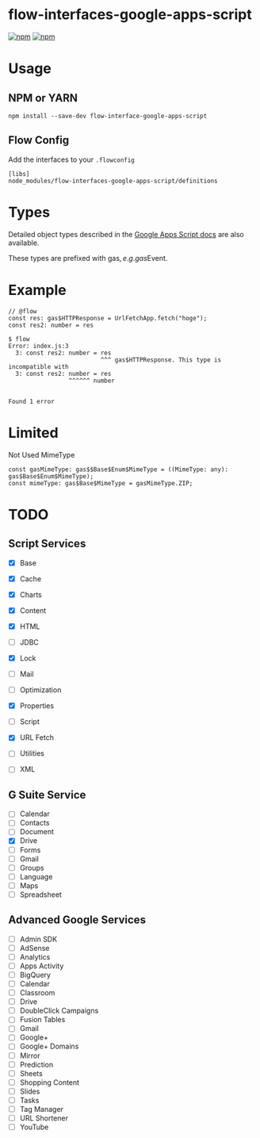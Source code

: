 # flow-interfaces-google-apps-script

[![npm](https://img.shields.io/npm/v/flow-interfaces-google-apps-script.svg)](https://www.npmjs.com/package/flow-interfaces-google-apps-script)
[![npm](https://img.shields.io/npm/dt/flow-interfaces-google-apps-script.svg)](https://www.npmjs.com/package/flow-interfaces-google-apps-script)

# Usage

## NPM or YARN

```
npm install --save-dev flow-interface-google-apps-script
```

## Flow Config

Add the interfaces to your `.flowconfig`

```
[libs]
node_modules/flow-interfaces-google-apps-script/definitions
```

# Types

Detailed object types described in the [Google Apps Script docs](https://developers.google.com/apps-script/reference/calendar/) are also available.

These types are prefixed with gas$, e.g. gas$Event.

# Example

```
// @flow
const res: gas$HTTPResponse = UrlFetchApp.fetch("hoge");
const res2: number = res
```

```
$ flow
Error: index.js:3
  3: const res2: number = res
                          ^^^ gas$HTTPResponse. This type is incompatible with
  3: const res2: number = res
                 ^^^^^^ number


Found 1 error
```

# Limited

Not Used MimeType

```
const gasMimeType: gas$$Base$Enum$MimeType = ((MimeType: any): gas$Base$Enum$MimeType);
const mimeType: gas$Base$MimeType = gasMimeType.ZIP;
```

# TODO

## Script Services

* [X] Base
* [X] Cache
* [X] Charts
* [X] Content
* [X] HTML
* [ ] JDBC
* [X] Lock
* [ ] Mail
* [ ] Optimization
* [X] Properties
* [ ] Script
* [X] URL Fetch
* [ ] Utilities
* [ ] XML


## G Suite Service

* [ ] Calendar
* [ ] Contacts
* [ ] Document
* [X] Drive
* [ ] Forms
* [ ] Gmail
* [ ] Groups
* [ ] Language
* [ ] Maps
* [ ] Spreadsheet

## Advanced Google Services

* [ ] Admin SDK
* [ ] AdSense
* [ ] Analytics
* [ ] Apps Activity
* [ ] BigQuery
* [ ] Calendar
* [ ] Classroom
* [ ] Drive
* [ ] DoubleClick Campaigns
* [ ] Fusion Tables
* [ ] Gmail
* [ ] Google+
* [ ] Google+ Domains
* [ ] Mirror
* [ ] Prediction
* [ ] Sheets
* [ ] Shopping Content
* [ ] Slides
* [ ] Tasks
* [ ] Tag Manager
* [ ] URL Shortener
* [ ] YouTube
